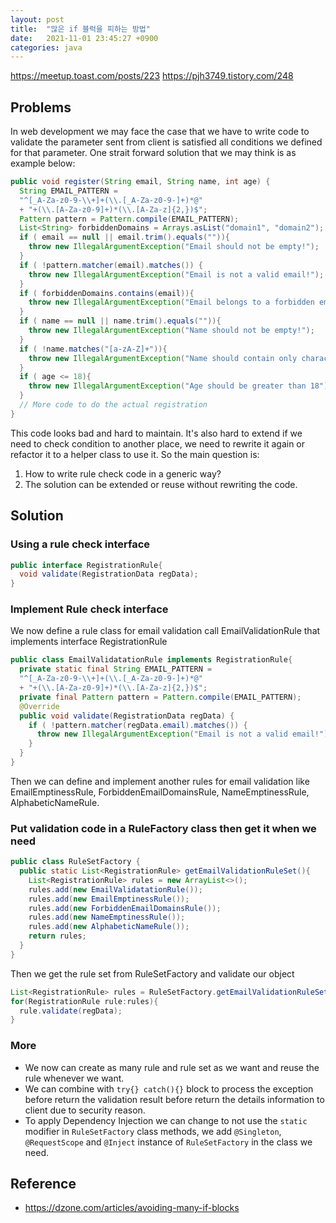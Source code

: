 ```yaml
---
layout: post
title:  "많은 if 블럭을 피하는 방법"
date:   2021-11-01 23:45:27 +0900
categories: java 
---
```


https://meetup.toast.com/posts/223
https://pjh3749.tistory.com/248

## Problems
In web development we may face the case that we have to write code to validate the parameter sent from client is satisfied all conditions we defined for that parameter. One strait forward solution that we may think is as example below:
```java
public void register(String email, String name, int age) {
  String EMAIL_PATTERN = 
  "^[_A-Za-z0-9-\\+]+(\\.[_A-Za-z0-9-]+)*@"
  + "+(\\.[A-Za-z0-9]+)*(\\.[A-Za-z]{2,})$";
  Pattern pattern = Pattern.compile(EMAIL_PATTERN);
  List<String> forbiddenDomains = Arrays.asList("domain1", "domain2");
  if ( email == null || email.trim().equals("")){
    throw new IllegalArgumentException("Email should not be empty!");
  }
  if ( !pattern.matcher(email).matches()) {
    throw new IllegalArgumentException("Email is not a valid email!");
  }
  if ( forbiddenDomains.contains(email)){
    throw new IllegalArgumentException("Email belongs to a forbidden email");
  }
  if ( name == null || name.trim().equals("")){
    throw new IllegalArgumentException("Name should not be empty!");
  }
  if ( !name.matches("[a-zA-Z]+")){
    throw new IllegalArgumentException("Name should contain only characters");
  } 
  if ( age <= 18){
    throw new IllegalArgumentException("Age should be greater than 18");
  }
  // More code to do the actual registration
}
```
This code looks bad and hard to maintain. It's also hard to extend if we need to check condition to another place, we need to rewrite it again or refactor it to a helper class to use it. So the main question is:
1. How to write rule check code in a generic way?
2. The solution can be extended or reuse without rewriting the code.
## Solution
### Using a rule check interface
```java
public interface RegistrationRule{
  void validate(RegistrationData regData);
}
```
### Implement Rule check interface
We now define a rule class for email validation call EmailValidationRule that implements interface RegistrationRule
```java
public class EmailValidatationRule implements RegistrationRule{
  private static final String EMAIL_PATTERN = 
  "^[_A-Za-z0-9-\\+]+(\\.[_A-Za-z0-9-]+)*@"
  + "+(\\.[A-Za-z0-9]+)*(\\.[A-Za-z]{2,})$";
  private final Pattern pattern = Pattern.compile(EMAIL_PATTERN);
  @Override
  public void validate(RegistrationData regData) {
    if ( !pattern.matcher(regData.email).matches()) {
      throw new IllegalArgumentException("Email is not a valid email!");
    }
  }
}
```
Then we can define and implement another rules for email validation like EmailEmptinessRule, ForbiddenEmailDomainsRule, NameEmptinessRule, AlphabeticNameRule.
### Put validation code in a RuleFactory class then get it when we need
```java
public class RuleSetFactory {
  public static List<RegistrationRule> getEmailValidationRuleSet(){
    List<RegistrationRule> rules = new ArrayList<>();
    rules.add(new EmailValidatationRule());
    rules.add(new EmailEmptinessRule());
    rules.add(new ForbiddenEmailDomainsRule());
    rules.add(new NameEmptinessRule());
    rules.add(new AlphabeticNameRule());
    return rules;
  }
}
```
Then we get the rule set from RuleSetFactory and validate our object
```java
List<RegistrationRule> rules = RuleSetFactory.getEmailValidationRuleSet();
for(RegistrationRule rule:rules){
  rule.validate(regData);
}
```
### More
- We now can create as many rule and rule set as we want and reuse the rule whenever we want.
- We can combine with `try{} catch(){}` block to process the exception before return the validation result before return the details information to client due to security reason.
- To apply Dependency Injection we can change to not use the `static` modifier in `RuleSetFactory` class methods, we add `@Singleton`, `@RequestScope` and `@Inject` instance of `RuleSetFactory` in the class we need.
## Reference
- https://dzone.com/articles/avoiding-many-if-blocks